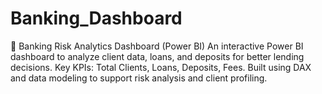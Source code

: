 # Banking_Dashboard
🏦 Banking Risk Analytics Dashboard (Power BI) An interactive Power BI dashboard to analyze client data, loans, and deposits for better lending decisions. Key KPIs: Total Clients, Loans, Deposits, Fees. Built using DAX and data modeling to support risk analysis and client profiling.
